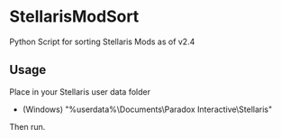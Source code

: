 # StellarisModSort
Python Script for sorting Stellaris Mods as of v2.4

## Usage
Place in your Stellaris user data folder
- (Windows) "%userdata%\Documents\Paradox Interactive\Stellaris"

Then run.
